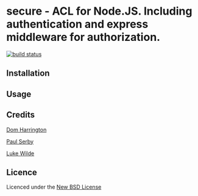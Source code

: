 secure - ACL for Node.JS. Including authentication and express middleware for authorization.
===========

[![build status](https://secure.travis-ci.org/domharrington/secure.png)](http://travis-ci.org/domharrington/secure)

## Installation

## Usage

## Credits
[Dom Harrington](https://github.com/domharrington/)

[Paul Serby](https://github.com/serby/)

[Luke Wilde](https://github.com/lukewilde/)

## Licence
Licenced under the [New BSD License](http://opensource.org/licenses/bsd-license.php)
